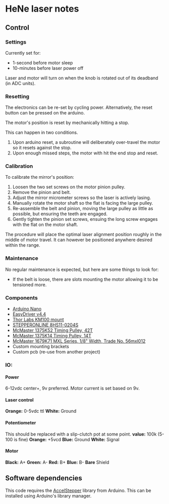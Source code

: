
# HeNe laser notes


## Control

### Settings
Currently set for:
* 1-second before motor sleep
* 10-minutes before laser power off

Laser and motor will turn on when the knob is rotated out of its deadband (in ADC units).

### Resetting
The electronics can be re-set by cycling power.  Alternatively, the reset button can be pressed on the arduino.

The motor's position is reset by mechanically hitting a stop.

This can happen in two conditions.
1. Upon arduino reset, a subroutine will deliberately over-travel the motor so it resets against the stop.
2. Upon enough missed steps, the motor with hit the end stop and reset.

### Calibration
To calibrate the mirror's position:
1. Loosen the two set screws on the motor pinion pulley.
2. Remove the pinion and belt.
3. Adjust the mirror micrometer screws so the laser is actively lasing.
4. Manually rotate the motor shaft so the flat is facing the large pulley.
5. Re-assemble the belt and pinion, moving the large pulley as little as possible, but ensuring the teeth are engaged.
6. Gently tighten the pinion set screws, ensuing the long screw engages with the flat on the motor shaft.

The procedure will place the optimal laser alignment position roughly in the middle of motor travel.  It can however be positioned anywhere desired within the range.

### Maintenance
No regular maintenance is expected, but here are some things to look for:
* If the belt is loose, there are slots mounting the motor allowing it to be tensioned more.


### Components
* [Arduino Nano](https://store-usa.arduino.cc/products/arduino-nano/)
* [EasyDriver v4.4](https://www.schmalzhaus.com/EasyDriver/)
* [Thor Labs KM100 mount ](https://www.thorlabs.com/thorproduct.cfm?partnumber=KM100#ad-image-0)
* [STEPPERONLINE 8HS11-0204S](https://www.omc-stepperonline.com/nema-8-stepper-motor/nema-8-bipolar-1-8deg-1-6ncm-2-3oz-in-0-2a-4-8v-20x20x28mm-4-wires-8hs11-0204s)
* [McMaster 1375K52 Timing Pulley, 42T](https://www.mcmaster.com/1375K52/)
* [McMaster 1375K14 Timing Pulley, 14T](https://www.mcmaster.com/1375K14/)
* [McMaster 1679K71 MXL Series, 1/8" Width, Trade No. 56mxl012](https://www.mcmaster.com/1679K71/)
* Custom mounting brackets
* Custom pcb (re-use from another project)

### IO:
#### Power
6-12vdc center+, 9v preferred.  Motor current is set based on 9v.

#### Laser control
**Orange:** 0-5vdc ttl
**White:** Ground

#### Potentiometer
This should be replaced with a slip-clutch pot at some point.
**value:** 100k (5-100 is fine)
**Orange:** +5vcd
**Blue:** Ground
**White:** Signal

#### Motor
**Black:** A+
**Green:** A-
**Red:** B+
**Blue:** B-
**Bare** Shield


## Software dependencies
This code requires the [AccelStepper](https://www.arduino.cc/reference/en/libraries/accelstepper/) library from Arduino. This can be installed using Arduino's library manager.
